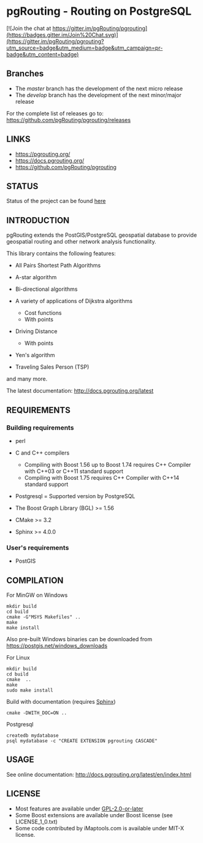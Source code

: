 # pgRouting - Routing on PostgreSQL

[![Join the chat at https://gitter.im/pgRouting/pgrouting](https://badges.gitter.im/Join%20Chat.svg)](https://gitter.im/pgRouting/pgrouting?utm_source=badge&utm_medium=badge&utm_campaign=pr-badge&utm_content=badge)

## Branches

* The *master* branch has the development of the next micro release
* The *develop* branch has the development of the next minor/major release

For the complete list of releases go to:
https://github.com/pgRouting/pgrouting/releases

## LINKS

* https://pgrouting.org/
* https://docs.pgrouting.org/
* https://github.com/pgRouting/pgrouting

## STATUS

Status of the project can be found [here](https://github.com/pgRouting/pgrouting/wiki#status)

## INTRODUCTION

pgRouting extends the PostGIS/PostgreSQL geospatial database to provide geospatial routing and other network analysis functionality.

This library contains the following features:

* All Pairs Shortest Path Algorithms

* A-star algorithm

* Bi-directional algorithms

* A variety of applications of Dijkstra algorithms

  * Cost functions
  * With points

* Driving Distance
  * With points

* Yen's algorithm

* Traveling Sales Person (TSP)

and many more.

The latest documentation: http://docs.pgrouting.org/latest

## REQUIREMENTS

### Building requirements

* perl

* C and C++ compilers
  * Compiling with Boost 1.56 up to Boost 1.74 requires C++ Compiler with C++03 or C++11 standard support
  * Compiling with Boost 1.75 requires C++ Compiler with C++14 standard support

* Postgresql = Supported version by PostgreSQL

* The Boost Graph Library (BGL) >= 1.56

* CMake >= 3.2

* Sphinx >= 4.0.0

### User's requirements

* PostGIS

## COMPILATION

For MinGW on Windows

	mkdir build
	cd build
	cmake -G"MSYS Makefiles" ..
	make
	make install

Also pre-built Windows binaries can be downloaded from https://postgis.net/windows_downloads

For Linux

	mkdir build
	cd build
	cmake  ..
	make
	sudo make install

Build with documentation (requires [Sphinx](http://sphinx-doc.org/))

	cmake -DWITH_DOC=ON ..

Postgresql

	createdb mydatabase
	psql mydatabase -c "CREATE EXTENSION pgrouting CASCADE"

## USAGE

See online documentation: http://docs.pgrouting.org/latest/en/index.html

## LICENSE

* Most features are available under [GPL-2.0-or-later](https://spdx.org/licenses/GPL-2.0-or-later.html)
* Some Boost extensions are available under Boost license (see LICENSE_1_0.txt)
* Some code contributed by iMaptools.com is available under MIT-X license.
